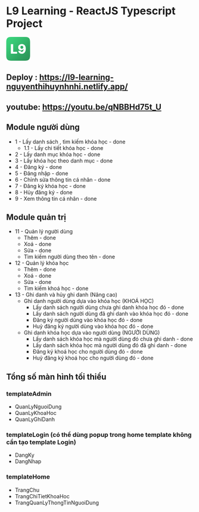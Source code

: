 # L9 Learning - ReactJS Typescript Project

![L9 Learning](./src//assets/logo/L9_logo_64_64.png)

## Deploy : https://l9-learning-nguyenthihuynhnhi.netlify.app/

## youtube: https://youtu.be/qNBBHd75t_U

## Module người dùng

- 1 - Lấy danh sách , tìm kiếm khóa học - done
  - 1.1 - Lấy chi tiết khóa học - done
- 2 - Lấy danh mục khóa học - done
- 3 - Lấy khóa học theo danh mục - done
- 4 - Đăng ký - done
- 5 - Đăng nhập - done
- 6 - Chỉnh sửa thông tin cá nhân - done
- 7 - Đăng ký khóa học - done
- 8 - Hủy đăng ký - done
- 9 - Xem thông tin cá nhân - done

## Module quản trị

- 11 - Quản lý người dùng
  - Thêm - done
  - Xoá - done
  - Sửa - done
  - Tìm kiếm người dùng theo tên - done
- 12 - Quản lý khóa học
  - Thêm - done
  - Xoá - done
  - Sửa - done
  - Tìm kiếm khoá học - done
- 13 - Ghi danh và hủy ghi danh (Nâng cao)
  - Ghi danh người dùng dựa vào khóa học (KHOÁ HỌC)
    - Lấy danh sách người dùng chưa ghi danh khóa học đó - done
    - Lấy danh sách người dùng đã ghi danh vào khóa học đó - done
    - Đăng ký người dùng vào khóa học đó - done
    - Huỷ đăng ký người dùng vào khóa học đó - done
  - Ghi danh khóa học dựa vào người dùng (NGƯỜI DÙNG)
    - Lấy danh sách khóa học mà người dùng đó chưa ghi danh - done
    - Lấy danh sách khóa học mà người dùng đó đã ghi danh - done
    - Đăng ký khoá học cho người dùng đó - done
    - Huỷ đăng ký khoá học cho người dùng đó - done

## Tổng số màn hình tối thiểu

### templateAdmin

- QuanLyNguoiDung
- QuanLyKhoaHoc
- QuanLyGhiDanh

### templateLogin (có thể dùng popup trong home template không cần tạo template Login)

- DangKy
- DangNhap

### templateHome

- TrangChu
- TrangChiTietKhoaHoc
- TrangQuanLyThongTinNguoiDung
